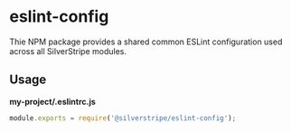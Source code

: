 # eslint-config

Thie NPM package provides a shared common ESLint configuration used across all SilverStripe modules.


## Usage

**my-project/.eslintrc.js**
```js
module.exports = require('@silverstripe/eslint-config');
```

